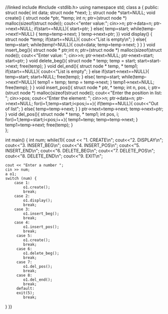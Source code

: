 //linked
include <iostream>
#include <stdlib.h>
using namespace std;
class a
{
	public:
	struct node{
		int data;
		struct node *next;
	};
	struct node *start=NULL;
	void create()
	{
		struct node *ptr, *temp; int n;
		ptr=(struct node *) malloc(sizeof(struct node));
		cout<<"enter value:";
		cin>>n;
		ptr->data=n;
		ptr->next=NULL;
		if(start==NULL){
			start=ptr;
		}
		else{
			temp=start;
			while(temp->next!=NULL)
			{
				temp=temp->next;
			}
			temp->next=ptr;
		}}
		void display()
		{
			struct node *temp;
			if(start==NULL){
				cout<<"List is empty\n";
			}
			else{
				temp=start;
				while(temp!=NULL){
					cout<<temp->data;
					temp=temp->next;
				}
			}
		}
		void insert_beg(){
			struct node * ptr;int n;
			ptr=(struct node *) malloc(sizeof(struct node));
			cout<<"Enter value: ";
			cin>>n;
			ptr->next=NULL;
			ptr->next=start;
			start=ptr;
		}
		void delete_beg(){
			struct node * temp;
			temp = start;
			start=start->next;
			free(temp);
		}
		void del_end(){
			struct node * temp, * temp1;
			if(start==NULL){
				cout<<"List is empty";
			}
			else if(start->next==NULL){
				temp=start;
				start=NULL;
				free(temp);
			}
			else{
				temp=start;
				while(temp->next!=NULL){
					temp1 = temp;
					temp = temp->next;
				}
				temp1->next=NULL;
				free(temp);
			}
		}
		void insert_pos(){
			struct node * ptr, * temp; int n, pos, i;
			ptr=(struct node *) malloc(sizeof(struct node));
			cout<<"Enter the position in list: ";
			cin>>pos;
			cout<<"Enter the element: ";
			cin>>n;
			ptr->data=n;
			ptr->next=NULL;
			for(i=1,temp=start;i<pos;i++){
				if(temp==NULL){
					cout<<"Out of list";
				}
				else{
					temp=temp->next;
				}
			} 
			ptr->next=temp->next;
			temp->next=ptr;
		}
	void del_pos(){
		struct node * temp, * temp1; int pos, i;
		for(i=1,temp=start;i<pos;i++){
			temp1=temp;
			temp=temp->next;
		}
		temp1=temp->next;
		free(temp);
	}	
	};

int main() {
     int num;
     while(1){
     cout << "1. CREATE\n";
     cout<<"2. DISPLAY\n";
     cout<<"3. INSERT_BEG\n";
     cout<<"4. INSERT_POS\n";
     cout<<"5. INSERT_END\n";
     cout<<"6. DELETE_BEG\n";
     cout<<"7. DELETE_POS\n";
     cout<<"8. DELETE_END\n";
     cout<<"9. EXIT\n";
    
    cout << "Enter a number ";
    cin >> num;
    a o1;
    switch (num) {
        case 1:
            o1.create();
            break;
        case 2:
            o1.display();
            break;
        case 3:
            o1.insert_beg();
            break;
        case 4:
            o1.insert_pos();
            break;
         case 5:
            o1.create();
            break;
         case 6:
            o1.delete_beg();
            break;
         case 7:
            o1.del_pos();
            break;
         case 8:
            o1.del_end();
            break;
         default:
         exit(5);
         	break;
}
}}
